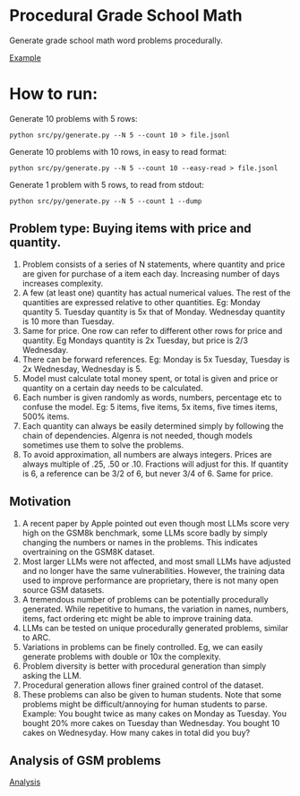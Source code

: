 # Procedural Grade School Math

Generate grade school math word problems procedurally.

[Example](datasets/examples/price_normal.md)

# How to run:

Generate 10 problems with 5 rows:
```
python src/py/generate.py --N 5 --count 10 > file.jsonl
```

Generate 10 problems with 10 rows, in easy to read format:
```
python src/py/generate.py --N 5 --count 10 --easy-read > file.jsonl
```

Generate 1 problem with 5 rows, to read from stdout:
```
python src/py/generate.py --N 5 --count 1 --dump
```

## Problem type: Buying items with price and quantity.

1. Problem consists of a series of N statements, where quantity and price are given for purchase of a item each day. Increasing number of days increases complexity.
1. A few (at least one) quantity has actual numerical values. The rest of the quantities are expressed relative to other quantities. Eg: Monday quantity 5. Tuesday quantity is 5x that of Monday. Wednesday quantity is 10 more than Tuesday.
1. Same for price. One row can refer to different other rows for price and quantity. Eg Mondays quantity is 2x Tuesday, but price is 2/3 Wednesday.
1. There can be forward references. Eg: Monday is 5x Tuesday, Tuesday is 2x Wednesday, Wednesday is 5.
1. Model must calculate total money spent, or total is given and price or quantity on a certain day needs to be calculated.
1. Each number is given randomly as words, numbers, percentage etc to confuse the model. Eg: 5 items, five items, 5x items, five times items, 500% items.
1. Each quantity can always be easily determined simply by following the chain of dependencies. Algenra is not needed, though models sometimes use them to solve the problems.
1. To avoid approximation, all numbers are always integers. Prices are always multiple of .25, .50 or .10. Fractions will adjust for this. If quantity is 6, a reference can be 3/2 of 6, but never 3/4 of 6. Same for price.

## Motivation

1. A recent paper by Apple pointed out even though most LLMs score very high on the GSM8k benchmark, some LLMs score badly by simply changing the numbers or names in the problems. This indicates overtraining on the GSM8K dataset.
2. Most larger LLMs were not affected, and most small LLMs have adjusted and no longer have the same vulnerabilities. However, the training data used to improve performance are proprietary, there is not many open source GSM datasets.
3. A tremendous number of problems can be potentially procedurally generated. While repetitive to humans, the variation in names, numbers, items, fact ordering etc might be able to improve training data.
4. LLMs can be tested on unique procedurally generated problems, similar to ARC.
5. Variations in problems can be finely controlled. Eg, we can easily generate problems with double or 10x the complexity.
6. Problem diversity is better with procedural generation than simply asking the LLM.
7. Procedural generation allows finer grained control of the dataset.
8. These problems can also be given to human students. Note that some problems might be difficult/annoying for human students to parse. Example: You bought twice as many cakes on Monday as Tuesday. You bought 20% more cakes on Tuesday than Wednesday. You bought 10 cakes on Wednesyday. How many cakes in total did you buy?

## Analysis of GSM problems
[Analysis](Analysis.md)
